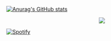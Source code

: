 [![Anurag's GitHub stats](https://github-readme-stats.vercel.app/api?username=baggiio)](https://github.com/anuraghazra/github-readme-stats)

<div align="center">
  <a href="https://open.spotify.com/user/gamertagbaggio?si=19ffd20b795c42ea">
    <img src="https://readme-spotify-tingz.vercel.app/api/now-playing">
  </a>
</div>

[![Spotify](https://spotify-github-readme.vercel.app/api/spotify)](https://open.spotify.com/collection/tracks)
